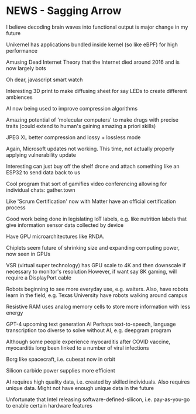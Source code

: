 <!-- SPDX-License-Identifier: zlib-acknowledgement -->
# NEWS - Sagging Arrow
I believe decoding brain waves into functional output is major change in my future

Unikernel has applications bundled inside kernel (so like eBPF) for high performance

Amusing Dead Internet Theory that the Internet died around 2016 and is now largely bots

Oh dear, javascript smart watch

Interesting 3D print to make diffusing sheet for say LEDs to create different ambiences

AI now being used to improve compression algorithms

Amazing potential of 'molecular computers' to make drugs with precise traits
(could extend to human's gaining amazing a priori skills)

JPEG XL better compression and lossy + lossless mode

Again, Microsoft updates not working. This time, not actually properly applying vulnerability update

Interesting can just buy off the shelf drone and attach something like an ESP32 to send data back to us

Cool program that sort of gamifies video conferencing allowing for individual chats: gather.town 

Like 'Scrum Certification' now with Matter have an official certification process

Good work being done in legislating IoT labels, e.g. like nutrition labels that give information sensor data collected by device 

Have GPU microarchitectures like RNDA.

Chiplets seem future of shrinking size and expanding computing power, now seen in GPUs

VSR (virtual super technology) has GPU scale to 4K and then downscale if necessary to monitor's resolution
However, if want say 8K gaming, will require a DisplayPort cable

Robots beginning to see more everyday use, e.g. waiters.
Also, have robots learn in the field, e.g. Texas University have robots walking around campus 

Resistive RAM uses analog memory cells to store more information with less energy

GPT-4 upcoming text generation AI
Perhaps text-to-speech, language transcription too diverse to solve without AI, e.g. deepgram program

Although some people experience myocarditis after COVID vaccine, myocarditis long been linked to a number of viral infections

Borg like spacecraft, i.e. cubesat now in orbit

Silicon carbide power supplies more efficient

AI requires high quality data, i.e. created by skilled individuals.
Also requires unique data. Might not have enough unique data in the future

Unfortunate that Intel releasing software-defined-silicon, i.e. pay-as-you-go to enable certain hardware features
